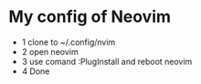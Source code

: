 # My config of Neovim

* 1 clone to ~/.config/nvim
* 2 open neovim 
* 3 use comand :PlugInstall and reboot neovim
* 4 Done
